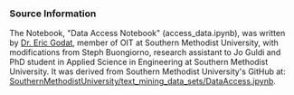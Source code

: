 ### Source Information

The Notebook, "Data Access Notebook" (access_data.ipynb), was written by [Dr. Eric Godat](https://github.com/egodat), member of OIT at Southern Methodist University, with modifications from Steph Buongiorno, research assistant to Jo Guldi and PhD student in Applied Science in Engineering at Southern Methodist University. It was derived from Southern Methodist University's GitHub at: [SouthernMethodistUniversity/text_mining_data_sets/DataAccess.ipynb](https://github.com/SouthernMethodistUniversity/text_mining_data_sets/blob/master/DataAccess.ipynb).
